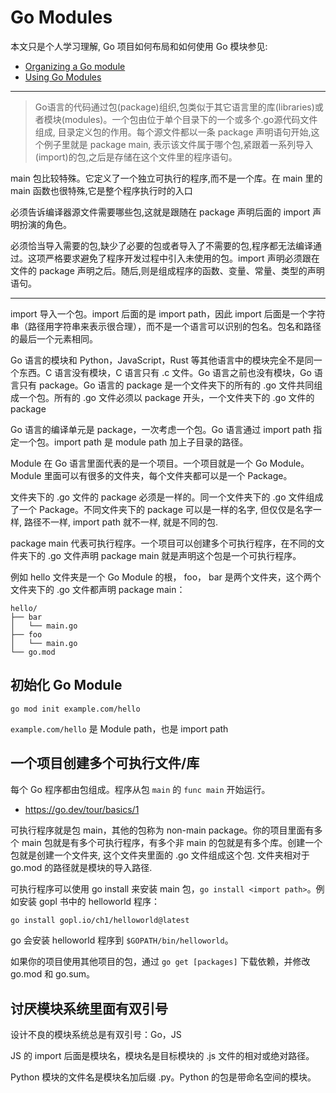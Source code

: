 # Go Modules

本文只是个人学习理解, Go 项目如何布局和如何使用 Go 模块参见:

- [Organizing a Go module](https://go.dev/doc/modules/layout)
- [Using Go Modules](https://go.dev/blog/using-go-modules)

---

> Go语言的代码通过包(package)组织,包类似于其它语言里的库(libraries)或者模块(modules)。一个包由位于单个目录下的一个或多个.go源代码文件组成, 目录定义包的作用。每个源文件都以一条 package 声明语句开始,这个例子里就是 package main, 表示该文件属于哪个包,紧跟着一系列导入(import)的包,之后是存储在这个文件里的程序语句。

main 包比较特殊。它定义了一个独立可执行的程序,而不是一个库。在 main 里的 main 函数也很特殊,它是整个程序执行时的入口

必须告诉编译器源文件需要哪些包,这就是跟随在 package 声明后面的 import 声明扮演的角色。

必须恰当导入需要的包,缺少了必要的包或者导入了不需要的包,程序都无法编译通过。这项严格要求避免了程序开发过程中引入未使用的包。import 声明必须跟在文件的 package 声明之后。随后,则是组成程序的函数、变量、常量、类型的声明语句。

---

import 导入一个包。import 后面的是 import path，因此 import 后面是一个字符串（路径用字符串来表示很合理），而不是一个语言可以识别的包名。包名和路径的最后一个元素相同。

Go 语言的模块和 Python，JavaScript，Rust 等其他语言中的模块完全不是同一个东西。C 语言没有模块，C 语言只有 .c 文件。Go 语言之前也没有模块，Go 语言只有 package。Go 语言的 package 是一个文件夹下的所有的 .go 文件共同组成一个包。所有的 .go 文件必须以 package 开头，一个文件夹下的 .go 文件的 package 

Go 语言的编译单元是 package，一次考虑一个包。Go 语言通过 import path 指定一个包。import path 是 module path 加上子目录的路径。

Module 在 Go 语言里面代表的是一个项目。一个项目就是一个 Go Module。Module 里面可以有很多的文件夹，每个文件夹都可以是一个 Package。

文件夹下的 .go 文件的 package 必须是一样的。同一个文件夹下的 .go 文件组成了一个 Package。不同文件夹下的 package 可以是一样的名字, 但仅仅是名字一样, 路径不一样, import path 就不一样, 就是不同的包.

package main 代表可执行程序。一个项目可以创建多个可执行程序，在不同的文件夹下的 .go 文件声明 package main 就是声明这个包是一个可执行程序。

例如 hello 文件夹是一个 Go Module 的根， foo， bar 是两个文件夹，这个两个文件夹下的 .go 文件都声明 package main：

```
hello/
├── bar
│   └── main.go
├── foo
│   └── main.go
└── go.mod
```

## 初始化 Go Module

`go mod init example.com/hello`

`example.com/hello` 是 Module path，也是 import path

## 一个项目创建多个可执行文件/库

每个 Go 程序都由包组成。程序从包 `main` 的 `func main` 开始运行。

- https://go.dev/tour/basics/1

可执行程序就是包 main，其他的包称为 non-main package。你的项目里面有多个 main 包就是有多个可执行程序，有多个非 main 的包就是有多个库。创建一个包就是创建一个文件夹, 这个文件夹里面的 .go 文件组成这个包. 文件夹相对于 go.mod 的路径就是模块的导入路径.

可执行程序可以使用 go install 来安装 main 包，`go install <import path>`。例如安装 gopl 书中的 helloworld 程序：

```sh
go install gopl.io/ch1/helloworld@latest
```

go 会安装 helloworld 程序到 `$GOPATH/bin/helloworld`。

如果你的项目使用其他项目的包，通过 `go get [packages]` 下载依赖，并修改 go.mod 和 go.sum。

## 讨厌模块系统里面有双引号

设计不良的模块系统总是有双引号：Go，JS

JS 的 import 后面是模块名，模块名是目标模块的 .js 文件的相对或绝对路径。

Python 模块的文件名是模块名加后缀 .py。Python 的包是带命名空间的模块。
